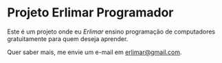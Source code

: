 # Projeto Erlimar Programador

Este é um projeto onde eu *Erlimar* ensino programação de computadores
gratuitamente para quem deseja aprender.

Quer saber mais, me envie um e-mail em erlimar@gmail.com.
